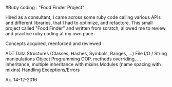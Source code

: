 #Ruby coding : "Food Finder Project"

Hired as a consultant, I came across some ruby code calling various APIs and different libraries, that I had to optimize, and refactore. This small project called "Food Finder" and written from scratch, allowed  me to review and practice ruby coding at my own pace. 

Concepts acquired, reenforced and reviewed : 

ADT Data Structures (Classes, Hashes, Symbols, Ranges, ...)
File I/O / String manipulations
Object Programming OOP, methods overriding, ...
Inheritance, multiple inheritance with mixins
Modules (name spacing with mixins)
Handling Exceptions/Errors

Ak.
14-12-2016
